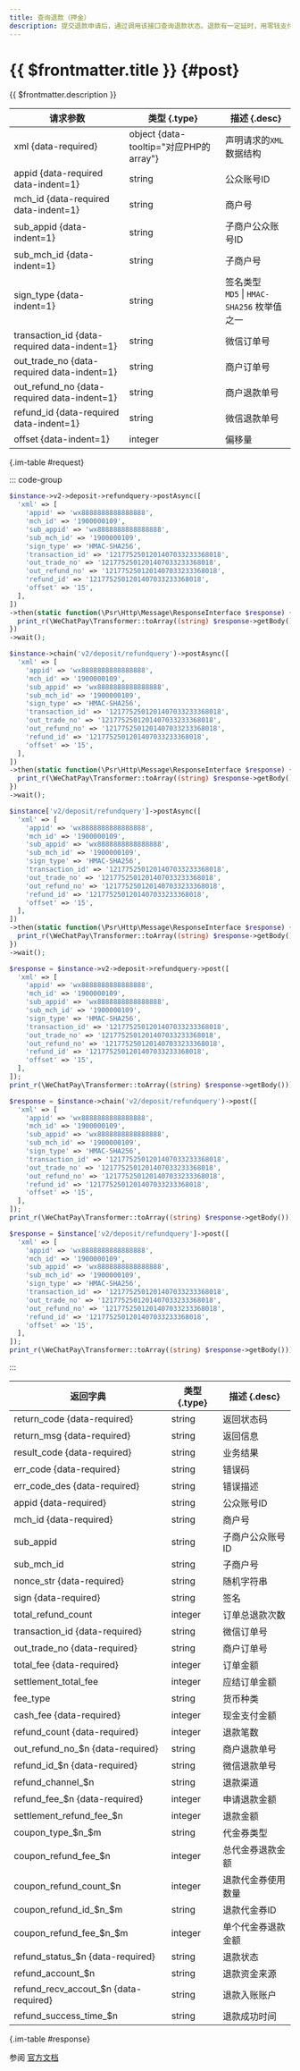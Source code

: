 ```yaml
---
title: 查询退款（押金）
description: 提交退款申请后，通过调用该接口查询退款状态。退款有一定延时，用零钱支付的退款20分钟内到账，银行卡支付的退款3个工作日后重新查询退款状态;
---
```


# {{ $frontmatter.title }} {#post}

{{ $frontmatter.description }}

| 请求参数 | 类型 {.type} | 描述 {.desc}
| --- | --- | ---
| xml {data-required} | object {data-tooltip="对应PHP的array"} | 声明请求的`XML`数据结构
| appid {data-required data-indent=1} | string | 公众账号ID
| mch_id {data-required data-indent=1} | string | 商户号
| sub_appid {data-indent=1} | string | 子商户公众账号ID
| sub_mch_id {data-indent=1} | string | 子商户号
| sign_type {data-indent=1} | string | 签名类型<br/>`MD5` \| `HMAC-SHA256` 枚举值之一
| transaction_id {data-required data-indent=1} | string | 微信订单号
| out_trade_no {data-required data-indent=1} | string | 商户订单号
| out_refund_no {data-required data-indent=1} | string | 商户退款单号
| refund_id {data-required data-indent=1} | string | 微信退款单号
| offset {data-indent=1} | integer | 偏移量

{.im-table #request}

::: code-group

```php [异步纯链式]
$instance->v2->deposit->refundquery->postAsync([
  'xml' => [
    'appid' => 'wx8888888888888888',
    'mch_id' => '1900000109',
    'sub_appid' => 'wx8888888888888888',
    'sub_mch_id' => '1900000109',
    'sign_type' => 'HMAC-SHA256',
    'transaction_id' => '1217752501201407033233368018',
    'out_trade_no' => '1217752501201407033233368018',
    'out_refund_no' => '1217752501201407033233368018',
    'refund_id' => '1217752501201407033233368018',
    'offset' => '15',
  ],
])
->then(static function(\Psr\Http\Message\ResponseInterface $response) {
  print_r(\WeChatPay\Transformer::toArray((string) $response->getBody()));
})
->wait();
```

```php [异步声明式]
$instance->chain('v2/deposit/refundquery')->postAsync([
  'xml' => [
    'appid' => 'wx8888888888888888',
    'mch_id' => '1900000109',
    'sub_appid' => 'wx8888888888888888',
    'sub_mch_id' => '1900000109',
    'sign_type' => 'HMAC-SHA256',
    'transaction_id' => '1217752501201407033233368018',
    'out_trade_no' => '1217752501201407033233368018',
    'out_refund_no' => '1217752501201407033233368018',
    'refund_id' => '1217752501201407033233368018',
    'offset' => '15',
  ],
])
->then(static function(\Psr\Http\Message\ResponseInterface $response) {
  print_r(\WeChatPay\Transformer::toArray((string) $response->getBody()));
})
->wait();
```

```php [异步属性式]
$instance['v2/deposit/refundquery']->postAsync([
  'xml' => [
    'appid' => 'wx8888888888888888',
    'mch_id' => '1900000109',
    'sub_appid' => 'wx8888888888888888',
    'sub_mch_id' => '1900000109',
    'sign_type' => 'HMAC-SHA256',
    'transaction_id' => '1217752501201407033233368018',
    'out_trade_no' => '1217752501201407033233368018',
    'out_refund_no' => '1217752501201407033233368018',
    'refund_id' => '1217752501201407033233368018',
    'offset' => '15',
  ],
])
->then(static function(\Psr\Http\Message\ResponseInterface $response) {
  print_r(\WeChatPay\Transformer::toArray((string) $response->getBody()));
})
->wait();
```

```php [同步纯链式]
$response = $instance->v2->deposit->refundquery->post([
  'xml' => [
    'appid' => 'wx8888888888888888',
    'mch_id' => '1900000109',
    'sub_appid' => 'wx8888888888888888',
    'sub_mch_id' => '1900000109',
    'sign_type' => 'HMAC-SHA256',
    'transaction_id' => '1217752501201407033233368018',
    'out_trade_no' => '1217752501201407033233368018',
    'out_refund_no' => '1217752501201407033233368018',
    'refund_id' => '1217752501201407033233368018',
    'offset' => '15',
  ],
]);
print_r(\WeChatPay\Transformer::toArray((string) $response->getBody()));
```

```php [同步声明式]
$response = $instance->chain('v2/deposit/refundquery')->post([
  'xml' => [
    'appid' => 'wx8888888888888888',
    'mch_id' => '1900000109',
    'sub_appid' => 'wx8888888888888888',
    'sub_mch_id' => '1900000109',
    'sign_type' => 'HMAC-SHA256',
    'transaction_id' => '1217752501201407033233368018',
    'out_trade_no' => '1217752501201407033233368018',
    'out_refund_no' => '1217752501201407033233368018',
    'refund_id' => '1217752501201407033233368018',
    'offset' => '15',
  ],
]);
print_r(\WeChatPay\Transformer::toArray((string) $response->getBody()));
```

```php [同步属性式]
$response = $instance['v2/deposit/refundquery']->post([
  'xml' => [
    'appid' => 'wx8888888888888888',
    'mch_id' => '1900000109',
    'sub_appid' => 'wx8888888888888888',
    'sub_mch_id' => '1900000109',
    'sign_type' => 'HMAC-SHA256',
    'transaction_id' => '1217752501201407033233368018',
    'out_trade_no' => '1217752501201407033233368018',
    'out_refund_no' => '1217752501201407033233368018',
    'refund_id' => '1217752501201407033233368018',
    'offset' => '15',
  ],
]);
print_r(\WeChatPay\Transformer::toArray((string) $response->getBody()));
```

:::

| 返回字典 | 类型 {.type} | 描述 {.desc}
| --- | --- | ---
| return_code {data-required}| string | 返回状态码
| return_msg {data-required}| string | 返回信息
| result_code {data-required}| string | 业务结果
| err_code {data-required}| string | 错误码
| err_code_des {data-required}| string | 错误描述
| appid {data-required}| string | 公众账号ID
| mch_id {data-required}| string | 商户号
| sub_appid | string | 子商户公众账号ID
| sub_mch_id | string | 子商户号
| nonce_str {data-required}| string | 随机字符串
| sign {data-required}| string | 签名
| total_refund_count | integer | 订单总退款次数
| transaction_id {data-required}| string | 微信订单号
| out_trade_no {data-required}| string | 商户订单号
| total_fee {data-required}| integer | 订单金额
| settlement_total_fee | integer | 应结订单金额
| fee_type | string | 货币种类
| cash_fee {data-required}| integer | 现金支付金额
| refund_count {data-required}| integer | 退款笔数
| out_refund_no_$n {data-required}| string | 商户退款单号
| refund_id_$n {data-required}| string | 微信退款单号
| refund_channel_$n | string | 退款渠道
| refund_fee_$n {data-required}| integer | 申请退款金额
| settlement_refund_fee_$n | integer | 退款金额
| coupon_type_$n_$m | string | 代金券类型
| coupon_refund_fee_$n | integer | 总代金券退款金额
| coupon_refund_count_$n | integer | 退款代金券使用数量
| coupon_refund_id_$n_$m | string | 退款代金券ID
| coupon_refund_fee_$n_$m | integer | 单个代金券退款金额
| refund_status_$n {data-required}| string | 退款状态
| refund_account_$n | string | 退款资金来源
| refund_recv_accout_$n {data-required}| string | 退款入账账户
| refund_success_time_$n | string | 退款成功时间

{.im-table #response}

参阅 [官方文档](https://pay.weixin.qq.com/wiki/doc/api/deposit_sl.php?chapter=27_6&index=7)
